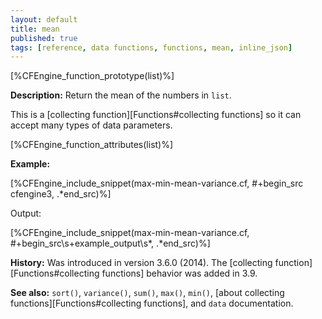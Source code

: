 ```yaml
---
layout: default
title: mean
published: true
tags: [reference, data functions, functions, mean, inline_json]
---
```


[%CFEngine_function_prototype(list)%]

**Description:** Return the mean of the numbers in `list`.

This is a [collecting function][Functions#collecting functions] so it can accept many types of data parameters.

[%CFEngine_function_attributes(list)%]

**Example:**

[%CFEngine_include_snippet(max-min-mean-variance.cf, #\+begin_src cfengine3, .*end_src)%]

Output:

[%CFEngine_include_snippet(max-min-mean-variance.cf, #\+begin_src\s+example_output\s*, .*end_src)%]

**History:** Was introduced in version 3.6.0 (2014). The [collecting function][Functions#collecting functions] behavior was added in 3.9.

**See also:** `sort()`, `variance()`, `sum()`, `max()`, `min()`, [about collecting functions][Functions#collecting functions], and `data` documentation.
